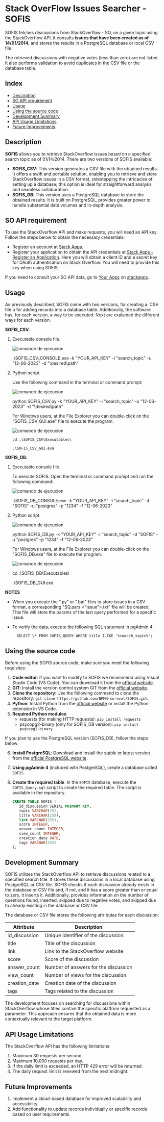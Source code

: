 #  Stack OverFlow Issues Searcher - SOFIS

SOFIS fetches discussions from StackOverflow - SO, on a given topic using the StackOverflow API, it consults **issues that have been created as of 14/01/2014**, and stores the results in a PostgreSQL database or local CSV file.

The retrieved discussions with negative votes (less than zero) are not listed. It also performs validation to avoid duplicates in the CSV file or the database table.

## Index

- [Description](#description)
- [SO API requirement](#so-api-requirement)
- [Usage](#usage)
- [Using the source code](#using-the-source-code)
- [Development Summary](#development-summary)
- [API Usage Limitations](#api-usage-limitations)
- [Future Improvements](#future-improvements)


## Description

**SOFIS** allows you to retrieve StackOverflow issues based on a specified search topic as of 01/14/2014. There are two versions of SOFIS available:

- **SOFIS_CSV**: This version generates a CSV file with the obtained results. It offers a swift and portable solution, enabling you to retrieve and store StackOverflow issues in a CSV format, sidestepping the intricacies of setting up a database; this option is ideal for straightforward analysis and seamless collaboration. 
- **SOFIS_DB**: This version uses a PostgreSQL database to store the obtained results. It is built on PostgreSQL, provides greater power to handle substantial data volumes and in-depth analysis.

## SO API requirement

To use the StackOverflow API and make requests, you will need an API key. Follow the steps below to obtain the necessary credentials:

- Register an account at [Stack Apps](https://stackapps.com/users/login).
- Register your application to obtain the API credentials at [Stack Apps - Register an Application](https://stackapps.com/apps/oauth/register). Here you will obtain a client ID and a secret key for OAuth authentication on Stack Overflow. You will need to provide this key when using SOFIS.  

If you need to consult your SO API data, go to [Your Apps](https://stackapps.com/apps/oauth) on [stackapps](stackapps.com). 

## Usage

As previously described, SOFIS come with two versions, for creating a .CSV file o for adding records into a database table. Additionally, the software has, for each version, a way to be executed. Next are explained the different ways for each version. 

**SOFIS_CSV.** 

1. Executable console file. 

   ![comando de ejecucion](Doc/img/command_execute_console_CSV.png)

    .\SOFIS_CSV_CONSOLE.exe -k "YOUR_API_KEY" -i "search_topic" -u "12-06-2023" -d "\desired\path"

2. Python script. 

   Use the following command in the terminal or command prompt:

   ![comando de ejecucion](Doc/img/command_execute_py_CSV.png)

   python SOFIS_CSV.py -k "YOUR_API_KEY" -i "search_topic" -u "12-06-2023" -d "\desired\path"

   

   For Windows users, at the File Explorer you can double-click on the "SOFIS_CSV_GUI.exe" file to execute the program:


   ![comando de ejecucion](Doc/img/command_execute_gui_CSV.jpg)

   ```
   cd .\SOFIS_CSV\Executables\
   
   .\SOFIS_CSV_GUI.exe
   ```


**SOFIS_DB.**

1. Executable console file.

   To execute SOFIS. Open the terminal or command prompt and run the following command:

   ![comando de ejecucion](Doc/img/command_execute_console_DB.png)

   .\SOFIS_DB_CONSOLE.exe -k "YOUR_API_KEY" -i "search_topic" -d "SOFIS" -u "postgres" -p "1234" -f "12-06-2023"

2. Python script. 

   ![comando de ejecucion](Doc/img/command_execute_py_DB.png)

    python SOFIS_DB.py -k "YOUR_API_KEY" -i "search_topic" -d "SOFIS" -u "postgres" -p "1234" -f "12-06-2023"

   

   For Windows users, at the File Explorer you can double-click on the "SOFIS_DB.exe" file to execute the program:


   ![comando de ejecucion](Doc/img/command_execute_gui_DB.png)

      cd .\SOFIS_DB\Executables\

      .\SOFIS_DB_GUI.exe

**NOTES**

- When you execute the ".py" or ".bat" files to store issues in a CSV format, a corresponding "SQ.pars.<"issue">.txt" file will be created. This file will store the params of the last query performed for a specific issue.

- To verify the data, execute the following SQL statement in pgAdmin 4:

  ```
    SELECT \* FROM SOFIS_QUERY WHERE title ILIKE '%search_topic%';
  ```


## Using the source code

Before using the SOFIS source code, make sure you meet the following requisites:

1. **Code editor**: If you want to modify to SOFIS we recommend using Visual Studio Code (VS Code). You can download it from the [official website](https://code.visualstudio.com/download).
2. **GIT**: Install the version control system GIT from the [official website](https://git-scm.com/downloads).
3. **Clone the repository**: Use the following command to clone the repository: `git clone https://github.com/BPMN-sw-evol/SOFIS.git`.
4. **Python**: Install Python from the [official website](https://www.python.org/downloads/) or install the Python extension in VS Code.
5. **Required Python modules**:
   - requests (for making HTTP requests): `pip install requests`
   - psycopg2-binary (only for SOFIS_DB version): `pip install psycopg2-binary`

If you plan to use the PostgreSQL version (SOFIS_DB), follow the steps below:

6. **Install PostgreSQL**: Download and install the stable or latest version from the [official PostgreSQL website](https://www.postgresql.org/download/).

7. **Using pgAdmin 4** (included with PostgreSQL), create a database called `SOFIS`.

8. **Create the required table**: In the `SOFIS` database, execute the `SOFIS_Query.sql` script to create the required table. The script is available in the repository.

   ````sql
   CREATE TABLE SOFIS (
      id_discussion SERIAL PRIMARY KEY,
      topic VARCHAR(25),
      title VARCHAR(255),
      link VARCHAR(255),
      score INTEGER,
      answer_count INTEGER,
      view_count INTEGER,
      creation_date DATE,
      tags VARCHAR(255)
   );
   ````

## Development Summary

SOFIS utilizes the StackOverflow API to retrieve discussions related to a specified search title. It stores these discussions in a local database using PostgreSQL or CSV file. SOFIS checks if each discussion already exists in the database or CSV file and, if not, and it has a score greater than or equal to zero, it inserts it. Additionally,  provides information on the number of questions found, inserted, skipped due to negative votes, and skipped due to already existing in the database or CSV file.

The database or CSV file stores the following attributes for each discussion:

| Attribute     | Description                          |
| ------------- | ------------------------------------ |
| id_discussion | Unique identifier of the discussion  |
| title         | Title of the discussion              |
| link          | Link to the StackOverflow website    |
| score         | Score of the discussion              |
| answer_count  | Number of answers for the discussion |
| view_count    | Number of views for the discussion   |
| creation_date | Creation date of the discussion      |
| tags          | Tags related to the discussion       |

The development focuses on searching for discussions within StackOverflow whose titles contain the specific platform requested as a parameter. This approach ensures that the obtained data is more contextually relevant to the target platform.

## API Usage Limitations

The StackOverflow API has the following limitations:

1. Maximum 30 requests per second.
2. Maximum 10,000 requests per day.
3. If the daily limit is exceeded, an HTTP 429 error will be returned.
4. The daily request limit is renewed from the next midnight.

## Future Improvements

1. Implement a cloud-based database for improved scalability and accessibility.
2. Add functionality to update records individually or specific records based on user requirements.
